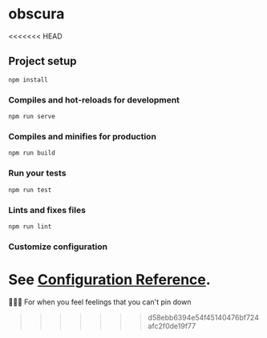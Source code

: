 # obscura
<<<<<<< HEAD

## Project setup
```
npm install
```

### Compiles and hot-reloads for development
```
npm run serve
```

### Compiles and minifies for production
```
npm run build
```

### Run your tests
```
npm run test
```

### Lints and fixes files
```
npm run lint
```

### Customize configuration
See [Configuration Reference](https://cli.vuejs.org/config/).
=======
🧚🏾‍♀️ For when you feel feelings that you can't pin down
>>>>>>> d58ebb6394e54f45140476bf724afc2f0de19f77
